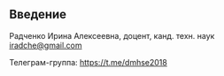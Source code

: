 ## Введение

Радченко Ирина Алексеевна, доцент, канд. техн. наук       
iradche@gmail.com      


Телеграм-группа: https://t.me/dmhse2018      


